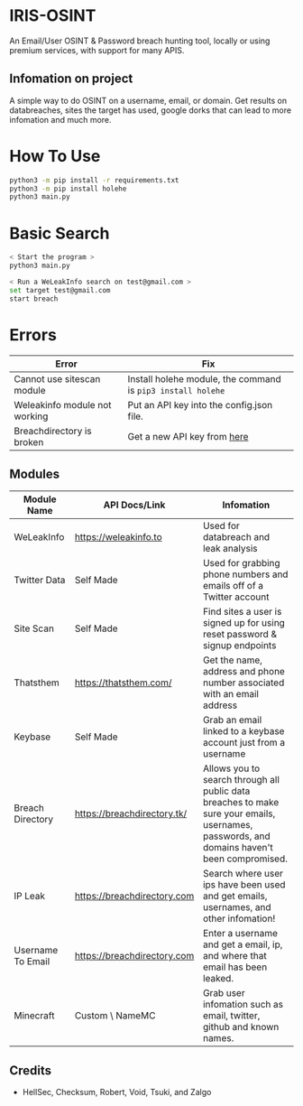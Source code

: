 
# IRIS-OSINT
  An Email/User OSINT &amp; Password breach hunting tool, locally or using premium services, with support for many APIS.

## Infomation on project
  A simple way to do OSINT on a username, email, or domain.
  Get results on databreaches, sites the target has used, google dorks that can lead to more infomation and much more.

# How To Use
```bash
python3 -m pip install -r requirements.txt
python3 -m pip install holehe
python3 main.py
```

# Basic Search
```bash
< Start the program >
python3 main.py

< Run a WeLeakInfo search on test@gmail.com >
set target test@gmail.com
start breach
```

# Errors
| Error  | Fix |
| ------------- | ------------- |
| Cannot use sitescan module  | Install holehe module, the command is `pip3 install holehe`  |
| Weleakinfo module not working | Put an API key into the config.json file. |
| Breachdirectory is broken | Get a new API key from [here](https://rapidapi.com/rohan-patra/api/breachdirectory)


## Modules
| Module Name  | API Docs/Link | Infomation |
| ------------- | ------------- | ------------- |
| WeLeakInfo  | https://weleakinfo.to  | Used for databreach and leak analysis  |
| Twitter Data  | Self Made  | Used for grabbing phone numbers and emails off of a Twitter account |
| Site Scan  | Self Made  | Find sites a user is signed up for using reset password & signup endpoints  |
| Thatsthem | https://thatsthem.com/ | Get the name, address and phone number associated with an email address | 
| Keybase | Self Made | Grab an email linked to a keybase account just from a username |
| Breach Directory | https://breachdirectory.tk/ | Allows you to search through all public data breaches to make sure your emails, usernames, passwords, and domains haven't been compromised. |
| IP Leak | https://breachdirectory.com | Search where user ips have been used and get emails, usernames, and other infomation!
| Username To Email | https://breachdirectory.com | Enter a username and get a email, ip, and where that email has been leaked.
| Minecraft | Custom \ NameMC | Grab user infomation such as email, twitter, github and known names.


## Credits
  - HellSec, Checksum, Robert, Void, Tsuki, and Zalgo
